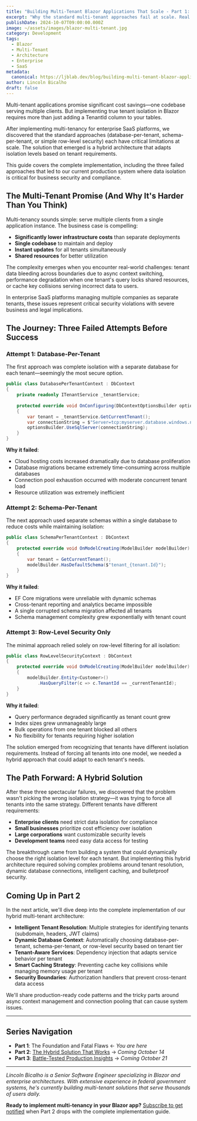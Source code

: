 ```yaml
---
title: "Building Multi-Tenant Blazor Applications That Scale - Part 1: The Foundation and Fatal Flaws"
excerpt: "Why the standard multi-tenant approaches fail at scale. Real lessons from 3 failed attempts before finding the solution that actually works in production."
publishDate: 2024-10-07T09:00:00.000Z
image: ~/assets/images/blazor-multi-tenant.jpg
category: Development
tags:
  - Blazor
  - Multi-Tenant
  - Architecture
  - Enterprise
  - SaaS
metadata:
  canonical: https://ljblab.dev/blog/building-multi-tenant-blazor-applications-that-scale-part-1
author: Lincoln Bicalho
draft: false
---
```


Multi-tenant applications promise significant cost savings—one codebase serving multiple clients. But implementing true tenant isolation in Blazor requires more than just adding a TenantId column to your tables.

After implementing multi-tenancy for enterprise SaaS platforms, we discovered that the standard approaches (database-per-tenant, schema-per-tenant, or simple row-level security) each have critical limitations at scale. The solution that emerged is a hybrid architecture that adapts isolation levels based on tenant requirements.

This guide covers the complete implementation, including the three failed approaches that led to our current production system where data isolation is critical for business security and compliance.

## The Multi-Tenant Promise (And Why It's Harder Than You Think)

Multi-tenancy sounds simple: serve multiple clients from a single application instance. The business case is compelling:
- **Significantly lower infrastructure costs** than separate deployments
- **Single codebase** to maintain and deploy
- **Instant updates** for all tenants simultaneously
- **Shared resources** for better utilization

The complexity emerges when you encounter real-world challenges: tenant data bleeding across boundaries due to async context switching, performance degradation when one tenant's query locks shared resources, or cache key collisions serving incorrect data to users.

In enterprise SaaS platforms managing multiple companies as separate tenants, these issues represent critical security violations with severe business and legal implications.

## The Journey: Three Failed Attempts Before Success

### Attempt 1: Database-Per-Tenant

The first approach was complete isolation with a separate database for each tenant—seemingly the most secure option.

```csharp
public class DatabasePerTenantContext : DbContext
{
    private readonly ITenantService _tenantService;
    
    protected override void OnConfiguring(DbContextOptionsBuilder optionsBuilder)
    {
        var tenant = _tenantService.GetCurrentTenant();
        var connectionString = $"Server=tcp:myserver.database.windows.net;Database=AppDB_{tenant.Id};";
        optionsBuilder.UseSqlServer(connectionString);
    }
}
```

**Why it failed**: 
- Cloud hosting costs increased dramatically due to database proliferation
- Database migrations became extremely time-consuming across multiple databases
- Connection pool exhaustion occurred with moderate concurrent tenant load
- Resource utilization was extremely inefficient

### Attempt 2: Schema-Per-Tenant

The next approach used separate schemas within a single database to reduce costs while maintaining isolation:

```csharp
public class SchemaPerTenantContext : DbContext
{
    protected override void OnModelCreating(ModelBuilder modelBuilder)
    {
        var tenant = GetCurrentTenant();
        modelBuilder.HasDefaultSchema($"tenant_{tenant.Id}");
    }
}
```

**Why it failed**:
- EF Core migrations were unreliable with dynamic schemas
- Cross-tenant reporting and analytics became impossible
- A single corrupted schema migration affected all tenants
- Schema management complexity grew exponentially with tenant count

### Attempt 3: Row-Level Security Only

The minimal approach relied solely on row-level filtering for all isolation:

```csharp
public class RowLevelSecurityContext : DbContext
{
    protected override void OnModelCreating(ModelBuilder modelBuilder)
    {
        modelBuilder.Entity<Customer>()
            .HasQueryFilter(c => c.TenantId == _currentTenantId);
    }
}
```

**Why it failed**:
- Query performance degraded significantly as tenant count grew
- Index sizes grew unmanageably large
- Bulk operations from one tenant blocked all others
- No flexibility for tenants requiring higher isolation

The solution emerged from recognizing that tenants have different isolation requirements. Instead of forcing all tenants into one model, we needed a hybrid approach that could adapt to each tenant's needs.

## The Path Forward: A Hybrid Solution

After these three spectacular failures, we discovered that the problem wasn't picking the wrong isolation strategy—it was trying to force all tenants into the same strategy. Different tenants have different requirements:

- **Enterprise clients** need strict data isolation for compliance
- **Small businesses** prioritize cost efficiency over isolation  
- **Large corporations** want customizable security levels
- **Development teams** need easy data access for testing

The breakthrough came from building a system that could dynamically choose the right isolation level for each tenant. But implementing this hybrid architecture required solving complex problems around tenant resolution, dynamic database connections, intelligent caching, and bulletproof security.

## Coming Up in Part 2

In the next article, we'll dive deep into the complete implementation of our hybrid multi-tenant architecture:

- **Intelligent Tenant Resolution**: Multiple strategies for identifying tenants (subdomain, headers, JWT claims)
- **Dynamic Database Context**: Automatically choosing database-per-tenant, schema-per-tenant, or row-level security based on tenant tier
- **Tenant-Aware Services**: Dependency injection that adapts service behavior per tenant
- **Smart Caching Strategy**: Preventing cache key collisions while managing memory usage per tenant
- **Security Boundaries**: Authorization handlers that prevent cross-tenant data access

We'll share production-ready code patterns and the tricky parts around async context management and connection pooling that can cause system issues.

---

## Series Navigation

- **Part 1**: The Foundation and Fatal Flaws ← *You are here*
- **Part 2**: [The Hybrid Solution That Works](/building-multi-tenant-blazor-applications-that-scale-part-2) → *Coming October 14*
- **Part 3**: [Battle-Tested Production Insights](/building-multi-tenant-blazor-applications-that-scale-part-3) → *Coming October 21*

---

*Lincoln Bicalho is a Senior Software Engineer specializing in Blazor and enterprise architectures. With extensive experience in federal government systems, he's currently building multi-tenant solutions that serve thousands of users daily.*

**Ready to implement multi-tenancy in your Blazor app?** [Subscribe to get notified](https://ljblab.dev/contact) when Part 2 drops with the complete implementation guide.